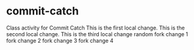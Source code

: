 # commit-catch
Class activity for Commit Catch
This is the first local change.
This is the second local change.
This is the third local change
random
fork change 1
fork change 2
fork change 3
fork change 4